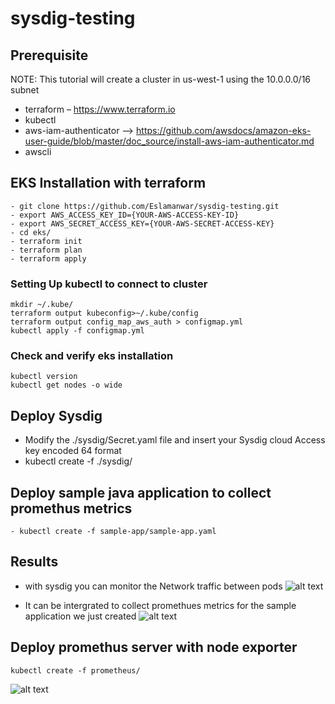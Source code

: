 # sysdig-testing




## Prerequisite
NOTE: This tutorial will create a cluster in us-west-1 using the 10.0.0.0/16 subnet

- terraform – https://www.terraform.io
- kubectl
- aws-iam-authenticator --> https://github.com/awsdocs/amazon-eks-user-guide/blob/master/doc_source/install-aws-iam-authenticator.md
- awscli


## EKS Installation with terraform
```
- git clone https://github.com/Eslamanwar/sysdig-testing.git
- export AWS_ACCESS_KEY_ID={YOUR-AWS-ACCESS-KEY-ID}
- export AWS_SECRET_ACCESS_KEY={YOUR-AWS-SECRET-ACCESS-KEY}
- cd eks/
- terraform init 
- terraform plan
- terraform apply
```

### Setting Up kubectl to connect to cluster
```
mkdir ~/.kube/
terraform output kubeconfig>~/.kube/config
terraform output config_map_aws_auth > configmap.yml
kubectl apply -f configmap.yml
```

### Check and verify eks installation
```
kubectl version
kubectl get nodes -o wide
```



## Deploy Sysdig
- Modify the ./sysdig/Secret.yaml file and insert your Sysdig cloud Access key encoded 64 format
- kubectl create -f ./sysdig/


## Deploy sample java application to collect promethus metrics
```
- kubectl create -f sample-app/sample-app.yaml
```



## Results
- with sysdig you can monitor the Network traffic between pods
![alt text](http://url/to/img.png)



- It can be intergrated to collect promethues metrics for the sample application we just created
![alt text](http://url/to/img.png)







## Deploy promethus server with node exporter

```
kubectl create -f prometheus/
```


![alt text](http://url/to/img.png)






































